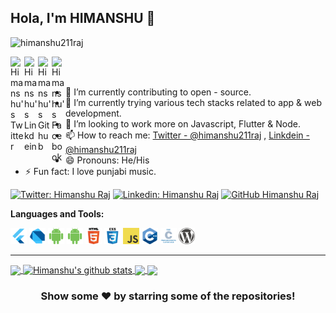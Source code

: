 ## Hola, I'm HIMANSHU 👋
<p align="left"> <img src="https://komarev.com/ghpvc/?username=himanshu211raj&label=Views&color=blue&style=plastic" alt="himanshu211raj" /> </p>
<a href="https://twitter.com/himanshu211raj">
  <img align="left" alt="Himanshu's Twitter" width="22px" src="https://cdn.jsdelivr.net/npm/simple-icons@v3/icons/twitter.svg" />
</a>
<a href="https://www.linkedin.com/in/himanshu211raj/">
  <img align="left" alt="Himanshu's Linkdein" width="22px" src="https://cdn.jsdelivr.net/npm/simple-icons@v3/icons/linkedin.svg" />
</a>
<a href="https://github.com/himanshu211raj">
  <img align="left" alt="Himanshu's Github" width="22px" src="https://cdn.jsdelivr.net/npm/simple-icons@v3/icons/github.svg" />
</a>
<a href="https://www.facebook.com/himanshuraj.0">
  <img align="left" alt="Himanshu's Facebook" width="22px" src="https://cdn.jsdelivr.net/npm/simple-icons@v3/icons/facebook.svg" />
</a>

<br/>
<br/>



- 🔭 I’m currently contributing to open - source.
- 🌱 I’m currently trying various tech stacks related to app & web development.
- 🤔 I’m looking to work more on Javascript, Flutter & Node.
- 📫 How to reach me: [Twitter - @himanshu211raj](https://twitter.com/himanshu211raj) , [Linkdein - @himanshu211raj](https://www.linkedin.com/in/himanshu211raj/)
- 😄 Pronouns: He/His
- ⚡ Fun fact: I love punjabi music.

[![Twitter: Himanshu Raj](https://img.shields.io/twitter/follow/himanshu211raj?style=social)](https://twitter.com/himanshu211raj)
[![Linkedin: Himanshu Raj](https://img.shields.io/badge/himanshu211raj-blue?style=flat-square&logo=Linkedin&logoColor=white&link=https://www.linkedin.com/in/himanshu211raj/)](https://www.linkedin.com/in/himanshu211raj/)
[![GitHub Himanshu Raj](https://img.shields.io/github/followers/himanshu211raj?label=follow&style=social)](https://github.com/himanshu211raj)


**Languages and Tools:**  

<code><img height="26" src="https://raw.githubusercontent.com/github/explore/80688e429a7d4ef2fca1e82350fe8e3517d3494d/topics/flutter/flutter.png"></code>
<code><img height="26" src="https://raw.githubusercontent.com/github/explore/80688e429a7d4ef2fca1e82350fe8e3517d3494d/topics/dart/dart.png"></code>
<code><img height="26" src="https://raw.githubusercontent.com/github/explore/80688e429a7d4ef2fca1e82350fe8e3517d3494d/topics/android/android.png"></code>
<code><img height="26" src="https://raw.githubusercontent.com/github/explore/80688e429a7d4ef2fca1e82350fe8e3517d3494d/topics/android/android.png"></code>
<code><img height="26" src="https://raw.githubusercontent.com/github/explore/80688e429a7d4ef2fca1e82350fe8e3517d3494d/topics/html/html.png"></code>
<code><img height="26" src="https://raw.githubusercontent.com/github/explore/80688e429a7d4ef2fca1e82350fe8e3517d3494d/topics/css/css.png"></code>
<code><img height="26" src="https://raw.githubusercontent.com/github/explore/80688e429a7d4ef2fca1e82350fe8e3517d3494d/topics/javascript/javascript.png"></code>
<code><img height="26" src="https://raw.githubusercontent.com/github/explore/80688e429a7d4ef2fca1e82350fe8e3517d3494d/topics/cpp/cpp.png"></code>
<code><img height="26" src="https://raw.githubusercontent.com/github/explore/80688e429a7d4ef2fca1e82350fe8e3517d3494d/topics/c/c.png"></code>
<code><img height="26" src="https://raw.githubusercontent.com/github/explore/80688e429a7d4ef2fca1e82350fe8e3517d3494d/topics/wordpress/wordpress.png"></code>

---

<a href="https://github.com/himanshu211raj">
  <img align="center" src="https://github-readme-stats.vercel.app/api/top-langs/?username=himanshu211raj&theme=dark&hide_langs_below=1" />
</a>
<a href="https://github.com/himanshu211raj">
 <img align="center" src="https://github-readme-stats.vercel.app/api?username=himanshu211raj&show_icons=true&theme=dark&line_height=27" alt="Himanshu's github stats"/>
</a>
<a href="https://github.com/himanshu211raj/personal_expense_app">
  <img align="center" src="https://github-readme-stats.vercel.app/api/pin/?username=himanshu211raj&repo=personal_expense_app&theme=dark" />

</a>
<a href="https://github.com/himanshu211raj/meals_app">
 <img align="center" src="https://github-readme-stats.vercel.app/api/pin/?username=himanshu211raj&repo=meals_app&theme=dark" />
</a>

<div align="center">

### Show some ❤️ by starring some of the repositories!

</div>
